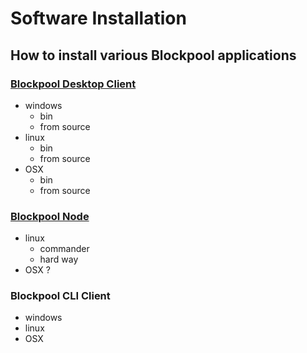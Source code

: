 # Software Installation

## How to install various Blockpool applications

### [Blockpool Desktop Client](./BPL-Desktop.md)
- windows
	- bin
	- from source
- linux
	- bin
	- from source
- OSX
	- bin
	- from source
### [Blockpool Node](./BPL-Node.md)
- linux
	- commander
	- hard way
- OSX ?
### Blockpool CLI Client
- windows
- linux
- OSX
